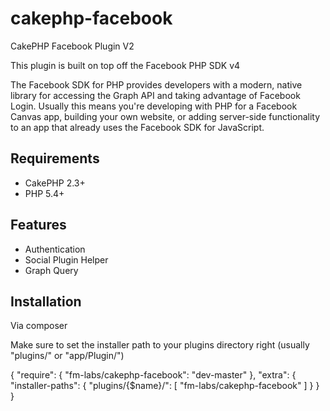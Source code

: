 cakephp-facebook
================

CakePHP Facebook Plugin V2

This plugin is built on top off the Facebook PHP SDK v4


The Facebook SDK for PHP provides developers with a modern, native library
for accessing the Graph API and taking advantage of Facebook Login.
Usually this means you're developing with PHP for a Facebook Canvas app, building your own website,
or adding server-side functionality to an app that already uses the Facebook SDK for JavaScript.


Requirements
------------

- CakePHP 2.3+
- PHP 5.4+


Features
------------

- Authentication
- Social Plugin Helper
- Graph Query


Installation
------------

Via composer

Make sure to set the installer path to your plugins directory right
(usually "plugins/" or "app/Plugin/")

{
    "require": {
        "fm-labs/cakephp-facebook": "dev-master"
    },
    "extra": {
        "installer-paths": {
            "plugins/{$name}/": [
                "fm-labs/cakephp-facebook"
            ]
        }
    }
}